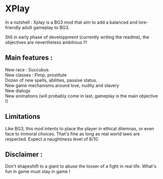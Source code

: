 # XPlay

In a nutshell : Xplay is a BG3 mod that aim to add a balanced and lore-friendly adult gameplay to BG3.

Still in early phase of developpment (currently writing the readme), the objectives are nevertheless ambitious !!!

## Main features :
New race : Succubus  
New classes : Pimp, prostitute  
Dozen of new spells, abilities, passive status.  
New game mechanisms around love, nudity and slavery  
New dialogs  
New animations (will probably come in last, gameplay is the main objective !)  

## Limitations 
Like BG3, this mod intents to place the player in ethical dilemnas, or even face to immoral choices. That's fine as long as real world laws are respected.   Expect a naughtiness level of 8/10.

## Disclaimer : 
Don't shapeshift to a giant to abuse the looser of a fight in real life. What's fun in game must stay in game !
